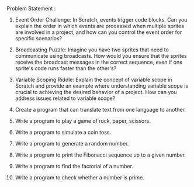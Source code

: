 Problem Statement :

1. Event Order Challenge: In Scratch, events trigger code blocks. Can you explain the order in which events are processed when multiple sprites are involved in a project, and how can you control the event order for specific scenarios?

2. Broadcasting Puzzle: Imagine you have two sprites that need to communicate using broadcasts. How would you ensure that the sprites receive the broadcast messages in the correct sequence, even if one sprite's code runs faster than the other's?

3. Variable Scoping Riddle: Explain the concept of variable scope in Scratch and provide an example where understanding variable scope is crucial to achieving the desired behavior of a project. How can you address issues related to variable scope?

4. Create a program that can translate text from one language to another.

5. Write a program to play a game of rock, paper, scissors.

6. Write a program to simulate a coin toss.

7. Write a program to generate a random number.

8. Write a program to print the Fibonacci sequence up to a given number.

9. Write a program to find the factorial of a number.

10. Write a program to check whether a number is prime.
